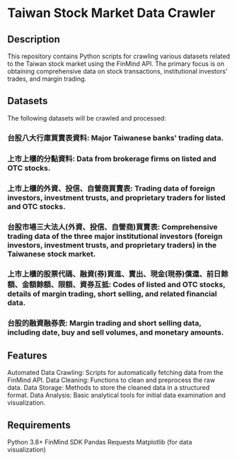 # Taiwan Stock Market Data Crawler

## Description
This repository contains Python scripts for crawling various datasets related to the Taiwan stock market using the FinMind API. The primary focus is on obtaining comprehensive data on stock transactions, institutional investors' trades, and margin trading.

## Datasets
The following datasets will be crawled and processed:

### 台股八大行庫買賣表資料: Major Taiwanese banks' trading data.
### 上市上櫃的分點資料: Data from brokerage firms on listed and OTC stocks.
### 上市上櫃的外資、投信、自營商買賣表: Trading data of foreign investors, investment trusts, and proprietary traders for listed and OTC stocks.
### 台股市場三大法人(外資、投信、自營商)買賣表: Comprehensive trading data of the three major institutional investors (foreign investors, investment trusts, and proprietary traders) in the Taiwanese stock market.
### 上市上櫃的股票代碼、融資(券)買進、賣出、現金(現券)償還、前日餘額、金額餘額、限額、資券互抵: Codes of listed and OTC stocks, details of margin trading, short selling, and related financial data.
### 台股的融資融券表: Margin trading and short selling data, including date, buy and sell volumes, and monetary amounts.
## Features
Automated Data Crawling: Scripts for automatically fetching data from the FinMind API.
Data Cleaning: Functions to clean and preprocess the raw data.
Data Storage: Methods to store the cleaned data in a structured format.
Data Analysis: Basic analytical tools for initial data examination and visualization.
## Requirements
Python 3.8+
FinMind SDK
Pandas
Requests
Matplotlib (for data visualization)
